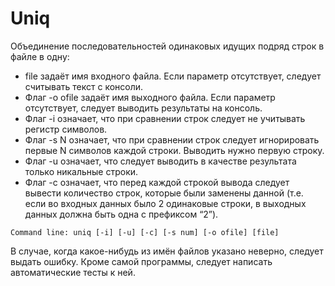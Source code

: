 # Uniq

Объединение последовательностей одинаковых идущих подряд строк в файле в одну:

* file задаёт имя входного файла. Если параметр отсутствует, следует считывать
текст с консоли.
* Флаг -o ofile задаёт имя выходного файла. Если параметр отсутствует, следует
выводить результаты на консоль.
* Флаг -i означает, что при сравнении строк следует не учитывать регистр
символов.
* Флаг -s N означает, что при сравнении строк следует игнорировать первые N
символов каждой строки. Выводить нужно первую строку.
* Флаг -u означает, что следует выводить в качестве результата только
никальные строки.
* Флаг -с означает, что перед каждой строкой вывода следует вывести
количество строк, которые были заменены данной (т.е. если во входных данных
было 2 одинаковые строки, в выходных данных должна быть одна с префиксом
“2”).
```
Command line: uniq [-i] [-u] [-c] [-s num] [-o ofile] [file]
```
В случае, когда какое-нибудь из имён файлов указано неверно, следует выдать
ошибку.
Кроме самой программы, следует написать автоматические тесты к ней.